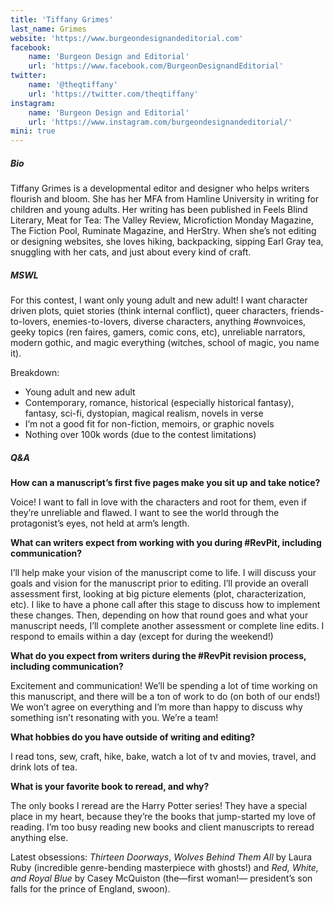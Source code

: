 ```yaml
---
title: 'Tiffany Grimes'
last_name: Grimes
website: 'https://www.burgeondesignandeditorial.com'
facebook:
    name: 'Burgeon Design and Editorial'
    url: 'https://www.facebook.com/BurgeonDesignandEditorial'
twitter:
    name: '@theqtiffany'
    url: 'https://twitter.com/theqtiffany'
instagram:
    name: 'Burgeon Design and Editorial'
    url: 'https://www.instagram.com/burgeondesignandeditorial/'
mini: true
---
```


##### Bio

Tiffany Grimes is a developmental editor and designer who helps writers flourish and bloom. She has her MFA from Hamline University in writing for children and young adults. Her writing has been published in Feels Blind Literary, Meat for Tea: The Valley Review, Microfiction Monday Magazine, The Fiction Pool, Ruminate Magazine, and HerStry. When she’s not editing or designing websites, she loves hiking, backpacking, sipping Earl Gray tea, snuggling with her cats, and just about every kind of craft.

##### MSWL

For this contest, I want only young adult and new adult! I want character driven plots, quiet stories (think internal conflict), queer characters, friends-to-lovers, enemies-to-lovers, diverse characters, anything \#ownvoices, geeky topics (ren faires, gamers, comic cons, etc), unreliable narrators, modern gothic, and magic everything (witches, school of magic, you name it).

Breakdown:
 * Young adult and new adult
 * Contemporary, romance, historical (especially historical fantasy), fantasy, sci-fi, dystopian, magical realism, novels in verse
 * I’m not a good fit for non-fiction, memoirs, or graphic novels
 * Nothing over 100k words (due to the contest limitations)

##### Q&A

**How can a manuscript’s first five pages make you sit up and take notice?**

Voice! I want to fall in love with the characters and root for them, even if they’re unreliable and flawed. I want to see the world through the protagonist’s eyes, not held at arm’s length.

**What can writers expect from working with you during #RevPit, including communication?**

I’ll help make your vision of the manuscript come to life. I will discuss your goals and vision for the manuscript prior to editing. I’ll provide an overall assessment first, looking at big picture elements (plot, characterization, etc). I like to have a phone call after this stage to discuss how to implement these changes. Then, depending on how that round goes and what your manuscript needs, I’ll complete another assessment or complete line edits. I respond to emails within a day (except for during the weekend!)

**What do you expect from writers during the #RevPit revision process, including communication?**

Excitement and communication! We’ll be spending a lot of time working on this manuscript, and there will be a ton of work to do (on both of our ends!) We won’t agree on everything and I’m more than happy to discuss why something isn’t resonating with you. We’re a team!
 
**What hobbies do you have outside of writing and editing?**

I read tons, sew, craft, hike, bake, watch a lot of tv and movies, travel, and drink lots of tea.

**What is your favorite book to reread, and why?**

The only books I reread are the Harry Potter series! They have a special place in my heart, because they’re the books that jump-started my love of reading. I’m too busy reading new books and client manuscripts to reread anything else. 

Latest obsessions: _Thirteen Doorways_, _Wolves Behind Them All_ by Laura Ruby (incredible genre-bending masterpiece with ghosts!) and _Red, White, and Royal Blue_ by Casey McQuiston (the—first woman!— president’s son falls for the prince of England, swoon).